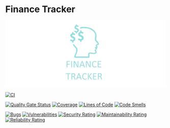# Finance Tracker

![FT](app/assets/readmeIcon.png)

[![CI](https://github.com/Raboro/finance-tracker/actions/workflows/ci.yml/badge.svg)](https://github.com/Raboro/finance-tracker/actions/workflows/ci.yml)

[![Quality Gate Status](https://sonarcloud.io/api/project_badges/measure?project=Raboro_finance-tracker&metric=alert_status)](https://sonarcloud.io/summary/new_code?id=Raboro_finance-tracker)
[![Coverage](https://sonarcloud.io/api/project_badges/measure?project=Raboro_finance-tracker&metric=coverage)](https://sonarcloud.io/summary/new_code?id=Raboro_finance-tracker)
[![Lines of Code](https://sonarcloud.io/api/project_badges/measure?project=Raboro_finance-tracker&metric=ncloc)](https://sonarcloud.io/summary/new_code?id=Raboro_finance-tracker)
[![Code Smells](https://sonarcloud.io/api/project_badges/measure?project=Raboro_finance-tracker&metric=code_smells)](https://sonarcloud.io/summary/new_code?id=Raboro_finance-tracker)

[![Bugs](https://sonarcloud.io/api/project_badges/measure?project=Raboro_finance-tracker&metric=bugs)](https://sonarcloud.io/summary/new_code?id=Raboro_finance-tracker)
[![Vulnerabilities](https://sonarcloud.io/api/project_badges/measure?project=Raboro_finance-tracker&metric=vulnerabilities)](https://sonarcloud.io/summary/new_code?id=Raboro_finance-tracker)
[![Security Rating](https://sonarcloud.io/api/project_badges/measure?project=Raboro_finance-tracker&metric=security_rating)](https://sonarcloud.io/summary/new_code?id=Raboro_finance-tracker)
[![Maintainability Rating](https://sonarcloud.io/api/project_badges/measure?project=Raboro_finance-tracker&metric=sqale_rating)](https://sonarcloud.io/summary/new_code?id=Raboro_finance-tracker)
[![Reliability Rating](https://sonarcloud.io/api/project_badges/measure?project=Raboro_finance-tracker&metric=reliability_rating)](https://sonarcloud.io/summary/new_code?id=Raboro_finance-tracker)
